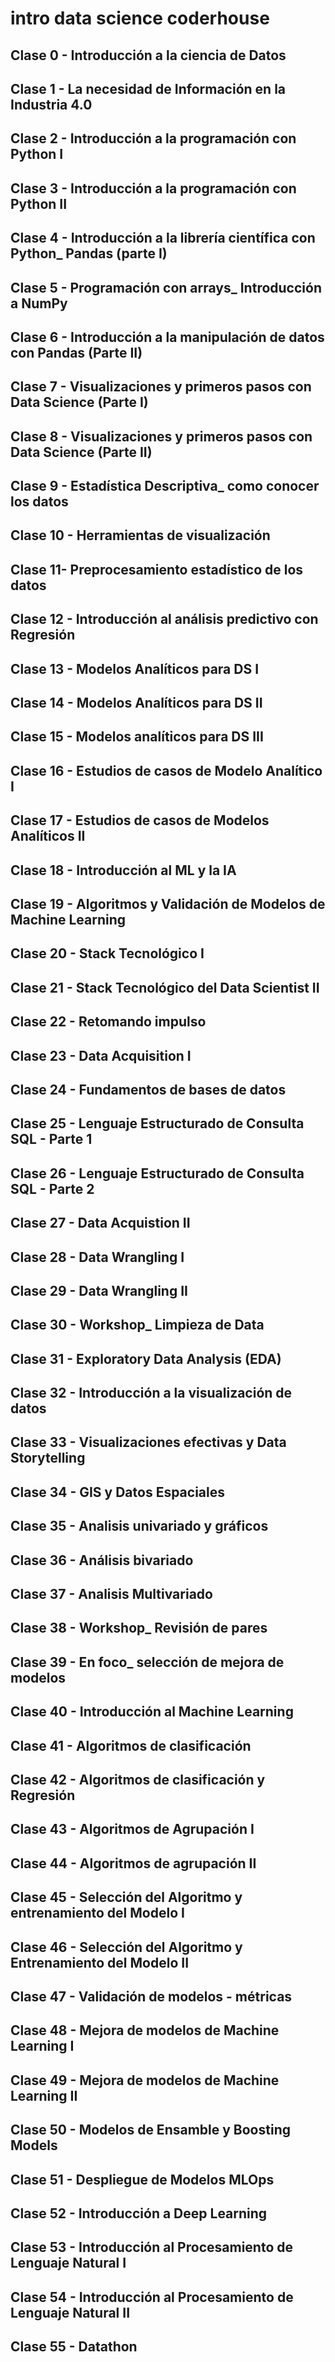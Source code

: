 # intro data science coderhouse
## Clase 0 - Introducción a la ciencia de Datos
## Clase 1 - La necesidad de Información en la Industria 4.0
## Clase 2 - Introducción a la programación con Python I
## Clase 3 - Introducción a la programación con Python II
## Clase 4 - Introducción a la librería científica con Python_ Pandas (parte I)
## Clase 5 - Programación con arrays_ Introducción a NumPy
## Clase 6 - Introducción a la manipulación de datos con Pandas (Parte II)
## Clase 7 - Visualizaciones y primeros pasos con Data Science (Parte I)
## Clase 8 - Visualizaciones y primeros pasos con Data Science (Parte II)
## Clase 9 - Estadística Descriptiva_ como conocer los datos
## Clase 10 - Herramientas de visualización
## Clase 11- Preprocesamiento estadístico de los datos
## Clase 12 - Introducción al análisis predictivo con Regresión
## Clase 13 - Modelos Analíticos para DS I
## Clase 14 - Modelos Analíticos para DS II
## Clase 15 - Modelos analíticos para DS III
## Clase 16 - Estudios de casos de Modelo Analítico I
## Clase 17 - Estudios de casos de Modelos Analíticos II
## Clase 18 - Introducción al ML y la IA
## Clase 19 - Algoritmos y Validación de Modelos de Machine Learning
## Clase 20 - Stack Tecnológico I
## Clase 21 - Stack Tecnológico del Data Scientist II
## Clase 22 - Retomando impulso
## Clase 23 - Data Acquisition I
## Clase 24 - Fundamentos de bases de datos
## Clase 25 - Lenguaje Estructurado de Consulta SQL - Parte 1
## Clase 26 - Lenguaje Estructurado de Consulta SQL - Parte 2
## Clase 27 - Data Acquistion II
## Clase 28 - Data Wrangling I
## Clase 29 - Data Wrangling II
## Clase 30 - Workshop_ Limpieza de Data
## Clase 31 - Exploratory Data Analysis (EDA)
## Clase 32 - Introducción a la visualización de datos
## Clase 33 - Visualizaciones efectivas y Data Storytelling
## Clase 34 - GIS y Datos Espaciales
## Clase 35 - Analisis univariado y gráficos
## Clase 36 - Análisis bivariado
## Clase 37 - Analisis Multivariado
## Clase 38 - Workshop_ Revisión de pares
## Clase 39 - En foco_ selección de mejora de modelos
## Clase 40 - Introducción al Machine Learning
## Clase 41 - Algoritmos de clasificación
## Clase 42 - Algoritmos de clasificación y Regresión
## Clase 43 - Algoritmos de Agrupación I
## Clase 44 - Algoritmos de agrupación II
## Clase 45 - Selección del Algoritmo y entrenamiento del Modelo I
## Clase 46 - Selección del Algoritmo y Entrenamiento del Modelo II
## Clase 47 - Validación de modelos - métricas
## Clase 48 - Mejora de modelos de Machine Learning I
## Clase 49 - Mejora de modelos de Machine Learning II
## Clase 50 - Modelos de Ensamble y Boosting Models
## Clase 51 - Despliegue de Modelos MLOps
## Clase 52 - Introducción a Deep Learning
## Clase 53 - Introducción al Procesamiento de Lenguaje Natural I
## Clase 54 - Introducción al Procesamiento de Lenguaje Natural II
## Clase 55 - Datathon
